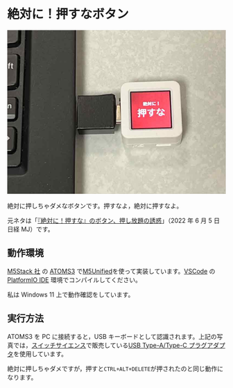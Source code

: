 # 絶対に！押すなボタン

![絶対に！押すな](images/never-push-me.jpg)

絶対に押しちゃダメなボタンです。押すなよ，絶対に押すなよ。

元ネタは「[『絶対に！押すな』のボタン、押し放題の誘惑](https://www.nikkei.com/article/DGXZQOUC26A8A0W2A420C2000000/)」（2022 年 6 月 5 日 日経 MJ）です。

## 動作環境

[M5Stack 社](https://m5stack.com/) の [ATOMS3](https://shop.m5stack.com/products/atoms3-dev-kit-w-0-85-inch-screen) で[M5Unified](https://github.com/m5stack/M5Unified)を使って実装しています。[VSCode](https://azure.microsoft.com/ja-jp/products/visual-studio-code) の [PlatformIO IDE](https://platformio.org/platformio-ide) 環境でコンパイルしてください。

私は Windows 11 上で動作確認をしています。

## 実行方法

ATOMS3 を PC に接続すると，USB キーボードとして認識されます。上記の写真では，[スイッチサイエンス](https://www.switch-science.com/)で販売している[USB Type-A/Type-C プラグアダプタ](https://ssci.to/7998)を使用しています。

絶対に押しちゃダメですが，押すと`CTRL+ALT+DELETE`が押されたのと同じ動作になります。
